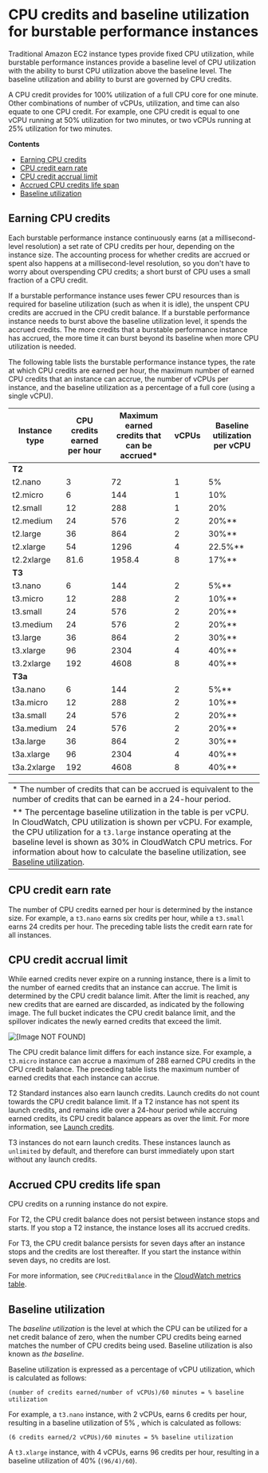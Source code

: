 # CPU credits and baseline utilization for burstable performance instances<a name="burstable-credits-baseline-concepts"></a>

Traditional Amazon EC2 instance types provide fixed CPU utilization, while burstable performance instances provide a baseline level of CPU utilization with the ability to burst CPU utilization above the baseline level\. The baseline utilization and ability to burst are governed by CPU credits\.

A CPU credit provides for 100% utilization of a full CPU core for one minute\. Other combinations of number of vCPUs, utilization, and time can also equate to one CPU credit\. For example, one CPU credit is equal to one vCPU running at 50% utilization for two minutes, or two vCPUs running at 25% utilization for two minutes\.

**Contents**
+ [Earning CPU credits](#earning-CPU-credits)
+ [CPU credit earn rate](#CPU-credit-earn-rate)
+ [CPU credit accrual limit](#CPU-credit-accrual-limit)
+ [Accrued CPU credits life span](#accrued-CPU-credits-life-span)
+ [Baseline utilization](#baseline_performance)

## Earning CPU credits<a name="earning-CPU-credits"></a>

Each burstable performance instance continuously earns \(at a millisecond\-level resolution\) a set rate of CPU credits per hour, depending on the instance size\. The accounting process for whether credits are accrued or spent also happens at a millisecond\-level resolution, so you don't have to worry about overspending CPU credits; a short burst of CPU uses a small fraction of a CPU credit\.

If a burstable performance instance uses fewer CPU resources than is required for baseline utilization \(such as when it is idle\), the unspent CPU credits are accrued in the CPU credit balance\. If a burstable performance instance needs to burst above the baseline utilization level, it spends the accrued credits\. The more credits that a burstable performance instance has accrued, the more time it can burst beyond its baseline when more CPU utilization is needed\.

The following table lists the burstable performance instance types, the rate at which CPU credits are earned per hour, the maximum number of earned CPU credits that an instance can accrue, the number of vCPUs per instance, and the baseline utilization as a percentage of a full core \(using a single vCPU\)\.


|  Instance type  |  CPU credits earned per hour  |  Maximum earned credits that can be accrued\*  |  vCPUs  |  Baseline utilization per vCPU  | 
| --- | --- | --- | --- | --- | 
|  **T2**  |   |   |   |   | 
| t2\.nano |  3  |  72  |  1  |  5%  | 
| t2\.micro |  6  |  144  |  1  |  10%  | 
| t2\.small |  12  |  288  |  1  |  20%  | 
| t2\.medium |  24  |  576  |  2  |  20%\*\*  | 
| t2\.large |  36  |  864  |  2  |  30%\*\*  | 
| t2\.xlarge |  54  |  1296  |  4  |  22\.5%\*\*  | 
| t2\.2xlarge |  81\.6  |  1958\.4  |  8  |  17%\*\*  | 
|  **T3**  |   |   |   |   | 
| t3\.nano |  6  |  144  |  2  |  5%\*\*  | 
| t3\.micro |  12  |  288  |  2  |  10%\*\*  | 
| t3\.small |  24  |  576  |  2  |  20%\*\*  | 
| t3\.medium |  24  |  576  |  2  |  20%\*\*  | 
| t3\.large |  36  |  864  |  2  |  30%\*\*  | 
| t3\.xlarge |  96  |  2304  |  4  |  40%\*\*  | 
| t3\.2xlarge |  192  |  4608  |  8  |  40%\*\*  | 
|  **T3a**  |   |   |   |   | 
| t3a\.nano |  6  |  144  |  2  |  5%\*\*  | 
| t3a\.micro |  12  |  288  |  2  |  10%\*\*  | 
| t3a\.small |  24  |  576  |  2  |  20%\*\*  | 
| t3a\.medium |  24  |  576  |  2  |  20%\*\*  | 
| t3a\.large |  36  |  864  |  2  |  30%\*\*  | 
| t3a\.xlarge |  96  |  2304  |  4  |  40%\*\*  | 
| t3a\.2xlarge |  192  |  4608  |  8  |  40%\*\*  | 


|  | 
| --- |
|  \* The number of credits that can be accrued is equivalent to the number of credits that can be earned in a 24\-hour period\.  | 
|  \*\* The percentage baseline utilization in the table is per vCPU\. In CloudWatch, CPU utilization is shown per vCPU\. For example, the CPU utilization for a `t3.large` instance operating at the baseline level is shown as 30% in CloudWatch CPU metrics\. For information about how to calculate the baseline utilization, see [Baseline utilization](#baseline_performance)\.  | 

## CPU credit earn rate<a name="CPU-credit-earn-rate"></a>

The number of CPU credits earned per hour is determined by the instance size\. For example, a `t3.nano` earns six credits per hour, while a `t3.small` earns 24 credits per hour\. The preceding table lists the credit earn rate for all instances\.

## CPU credit accrual limit<a name="CPU-credit-accrual-limit"></a>

While earned credits never expire on a running instance, there is a limit to the number of earned credits that an instance can accrue\. The limit is determined by the CPU credit balance limit\. After the limit is reached, any new credits that are earned are discarded, as indicated by the following image\. The full bucket indicates the CPU credit balance limit, and the spillover indicates the newly earned credits that exceed the limit\.

![\[Image NOT FOUND\]](http://docs.aws.amazon.com/AWSEC2/latest/WindowsGuide/images/t2-t3-bucket.png)

The CPU credit balance limit differs for each instance size\. For example, a `t3.micro` instance can accrue a maximum of 288 earned CPU credits in the CPU credit balance\. The preceding table lists the maximum number of earned credits that each instance can accrue\.

T2 Standard instances also earn launch credits\. Launch credits do not count towards the CPU credit balance limit\. If a T2 instance has not spent its launch credits, and remains idle over a 24\-hour period while accruing earned credits, its CPU credit balance appears as over the limit\. For more information, see [Launch credits](burstable-performance-instances-standard-mode-concepts.md#launch-credits)\. 

T3 instances do not earn launch credits\. These instances launch as `unlimited` by default, and therefore can burst immediately upon start without any launch credits\.

## Accrued CPU credits life span<a name="accrued-CPU-credits-life-span"></a>

CPU credits on a running instance do not expire\.

For T2, the CPU credit balance does not persist between instance stops and starts\. If you stop a T2 instance, the instance loses all its accrued credits\.

For T3, the CPU credit balance persists for seven days after an instance stops and the credits are lost thereafter\. If you start the instance within seven days, no credits are lost\.

For more information, see `CPUCreditBalance` in the [CloudWatch metrics table](burstable-performance-instances-monitoring-cpu-credits.md#burstable-performance-instances-CW-metrics-table)\.

## Baseline utilization<a name="baseline_performance"></a>

The *baseline utilization* is the level at which the CPU can be utilized for a net credit balance of zero, when the number CPU credits being earned matches the number of CPU credits being used\. Baseline utilization is also known as *the baseline*\.

Baseline utilization is expressed as a percentage of vCPU utilization, which is calculated as follows:

`(number of credits earned/number of vCPUs)/60 minutes = % baseline utilization`

For example, a `t3.nano` instance, with 2 vCPUs, earns 6 credits per hour, resulting in a baseline utilization of 5% , which is calculated as follows:

`(6 credits earned/2 vCPUs)/60 minutes = 5% baseline utilization`

A `t3.xlarge` instance, with 4 vCPUs, earns 96 credits per hour, resulting in a baseline utilization of 40% \(`(96/4)/60`\)\.